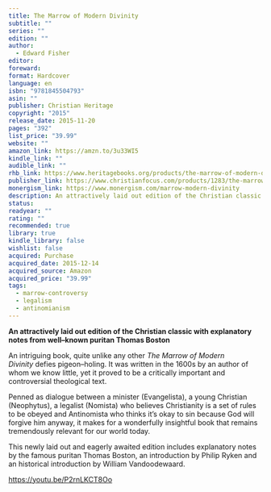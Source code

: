 ```yaml
---
title: The Marrow of Modern Divinity
subtitle: ""
series: ""
edition: ""
author:
  - Edward Fisher
editor: 
foreward: 
format: Hardcover
language: en
isbn: "9781845504793"
asin: ""
publisher: Christian Heritage
copyright: "2015"
release_date: 2015-11-20
pages: "392"
list_price: "39.99"
website: ""
amazon_link: https://amzn.to/3u33WI5
kindle_link: ""
audible_link: ""
rhb_link: https://www.heritagebooks.org/products/the-marrow-of-modern-divinity-fisher-christian-focus-hardcover.html
publisher_link: https://www.christianfocus.com/products/1283/the-marrow-of-modern-divinity
monergism_link: https://www.monergism.com/marrow-modern-divinity
description: An attractively laid out edition of the Christian classic with explanatory notes from well–known puritan Thomas Boston
status: 
readyear: ""
rating: ""
recommended: true
library: true
kindle_library: false
wishlist: false
acquired: Purchase
acquired_date: 2015-12-14
acquired_source: Amazon
acquired_price: "39.99"
tags:
  - marrow-controversy
  - legalism
  - antinomianism
---
```

**An attractively laid out edition of the Christian classic with explanatory notes from well–known puritan Thomas Boston**

An intriguing book, quite unlike any other _The Marrow of Modern Divinity_ defies pigeon–holing. It was written in the 1600s by an author of whom we know little, yet it proved to be a critically important and controversial theological text.

Penned as dialogue between a minister (Evangelista), a young Christian (Neophytus), a legalist (Nomista) who believes Christianity is a set of rules to be obeyed and Antinomista who thinks it’s okay to sin because God will forgive him anyway, it makes for a wonderfully insightful book that remains tremendously relevant for our world today.

This newly laid out and eagerly awaited edition includes explanatory notes by the famous puritan Thomas Boston, an introduction by Philip Ryken and an historical introduction by William Vandoodewaard.

https://youtu.be/P2rnLKCT8Oo
